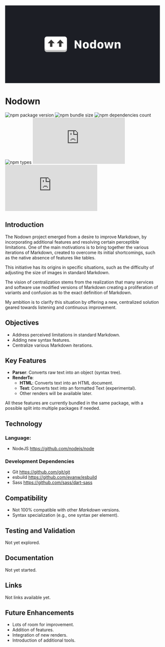 ![nodown thumbnail](https://raw.githubusercontent.com/nodownjs/brand-assets/main/thumbnail/thumbnail.svg)

# Nodown

![npm package version](https://badgen.net/npm/v/nodown) ![npm bundle size](https://img.shields.io/bundlephobia/min/nodown) ![npm dependencies count](https://badgen.net/bundlephobia/dependency-count/nodown) ![npm types](https://badgen.net/npm/types/nodown) ![github commits count](https://badgen.net/github/commits/nodownjs/nodown.js) ![github last commit](https://badgen.net/github/last-commit/nodownjs/nodown.js)

## Introduction

The Nodown project emerged from a desire to improve Markdown, by incorporating additional features and resolving certain perceptible limitations. One of the main motivations is to bring together the various iterations of Markdown, created to overcome its initial shortcomings, such as the native absence of features like tables.

This initiative has its origins in specific situations, such as the difficulty of adjusting the size of images in standard Markdown.

The vision of centralization stems from the realization that many services and software use modified versions of Markdown creating a proliferation of variants and confusion as to the exact definition of Markdown.

My ambition is to clarify this situation by offering a new, centralized solution geared towards listening and continuous improvement.

## Objectives

- Address perceived limitations in standard Markdown.
- Adding new syntax features.
- Centralize various Markdown iterations.

## Key Features

- **Parser**: Converts raw text into an object (syntax tree).
- **RenderTo**:
  - **HTML**: Converts text into an HTML document.
  - **Text**: Converts text into an formatted Text (experimental).
  - Other renders will be available later.

All these features are currently bundled in the same package, with a possible split into multiple packages if needed.

## Technology

### Language:

- NodeJS https://github.com/nodejs/node

### Development Dependencies

- Git https://github.com/git/git
- esbuild https://github.com/evanw/esbuild
- Sass https://github.com/sass/dart-sass

## Compatibility

- Not 100% compatible with other _Markdown_ versions.
- Syntax specialization (e.g., one syntax per element).

## Testing and Validation

Not yet explored.

## Documentation

Not yet started.

## Links

Not links available yet.

## Future Enhancements

- Lots of room for improvement.
- Addition of features.
- Integration of new renders.
- Introduction of additional tools.
